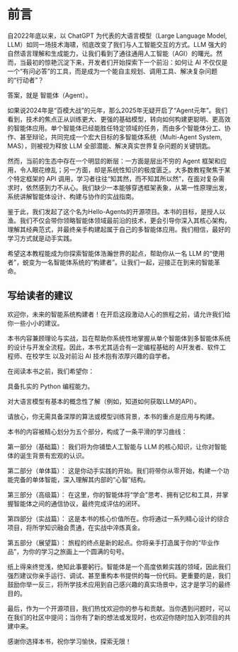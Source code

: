 # 前言
自2022年底以来，以 ChatGPT 为代表的大语言模型（Large Language Model, LLM）如同一场技术海啸，彻底改变了我们与人工智能交互的方式。LLM 强大的自然语言理解和生成能力，让我们看到了通往通用人工智能（AGI）的曙光。然而，当最初的惊艳沉淀下来，开发者们开始探索下一个前沿：如何让 AI 不仅仅是一个“有问必答”的工具，而是成为一个能自主规划、调用工具、解决复杂问题的“行动者”？

答案，就是 智能体（Agent）。

如果说2024年是“百模大战”的元年，那么2025年无疑开启了“Agent元年”。我们看到，技术的焦点正从训练更大、更强的基础模型，转向如何构建更聪明、更高效的智能体应用。单个智能体已经能胜任特定领域的任务，而由多个智能体分工、协作、甚至辩论，共同完成一个宏大目标的多智能体系统（Multi-Agent System, MAS），则被视为释放 LLM 全部潜能、解决真实世界复杂问题的关键钥匙。

然而，当前的生态中存在一个明显的断层：一方面是层出不穷的 Agent 框架和应用，令人眼花缭乱；另一方面，却是系统性知识的极度匮乏。大多数教程聚焦于某个特定框架的 API 调用，学习者往往“知其然，而不知其所以然”，在面对复杂需求时，依然感到力不从心。我们缺少一本能够穿透框架表象，从第一性原理出发，系统讲解智能体设计、构建与协作的实战指南。

鉴于此，我们发起了这个名为Hello-Agents的开源项目。本书的目标，是授人以渔。我们不仅会带你领略智能体领域最前沿的技术，更会引导你深入其核心架构，理解其经典范式，并最终亲手构建起属于自己的多智能体应用。我们相信，最好的学习方式就是动手实践。

希望这本教程能成为你探索智能体浩瀚世界的起点，帮助你从一名 LLM 的“使用者”，蜕变为一名智能体系统的“构建者”。让我们一起，迎接正在到来的智能革命。

## 写给读者的建议

欢迎你，未来的智能系统构建者！在开启这段激动人心的旅程之前，请允许我们给你一些小小的建议。

本书内容兼顾理论与实战，旨在帮助你系统性地掌握从单个智能体到多智能体系统的设计与开发全流程。因此，本书尤其适合有一定编程基础的 AI开发者、软件工程师、在校学生 以及对前沿 AI 技术抱有浓厚兴趣的自学者。

在阅读本书之前，我们希望你：

具备扎实的 Python 编程能力。

对大语言模型有基本的概念性了解（例如，知道如何获取LLM的API）。

请放心，你无需具备深厚的算法或模型训练背景，本书的重点是应用与构建。

本书的内容被精心划分为五个部分，构成了一条平滑的学习曲线：

第一部分（基础篇）： 我们将为你铺垫人工智能与 LLM 的核心知识，让你对智能体的诞生背景有宏观的认识。

第二部分（单体篇）： 这是你动手实践的开始。我们将带你从零开始，构建一个功能完备的单体智能，深入理解其内部的“心智”结构。

第三部分（高级篇）： 在这里，你的智能体将“学会”思考、拥有记忆和工具，并掌握智能体之间的通信协议，最终完成评估的闭环。

第四部分（实战篇）： 这是本书的核心价值所在。你将通过一系列精心设计的综合项目，将所学知识融会贯通，在实战中淬炼真金。

第五部分（展望篇）： 旅程的终点是新的起点。你将亲手打造属于你的“毕业作品”，为你的学习之旅画上一个圆满的句号。

纸上得来终觉浅，绝知此事要躬行。智能体是一个高度依赖实践的领域，因此我们强烈建议你亲手运行、调试、甚至重构本书提供的每一份代码。更重要的是，我们鼓励你举一反三，将所学技术应用到自己感兴趣的真实场景中，这才是学习的最终目的。

最后，作为一个开源项目，我们热忱欢迎你的参与和贡献。当你遇到问题时，可以在我们的社区中提问；当你有了新的想法或发现时，也欢迎你随时加入到项目的共建中来。

感谢你选择本书，祝你学习愉快，探索无限！
